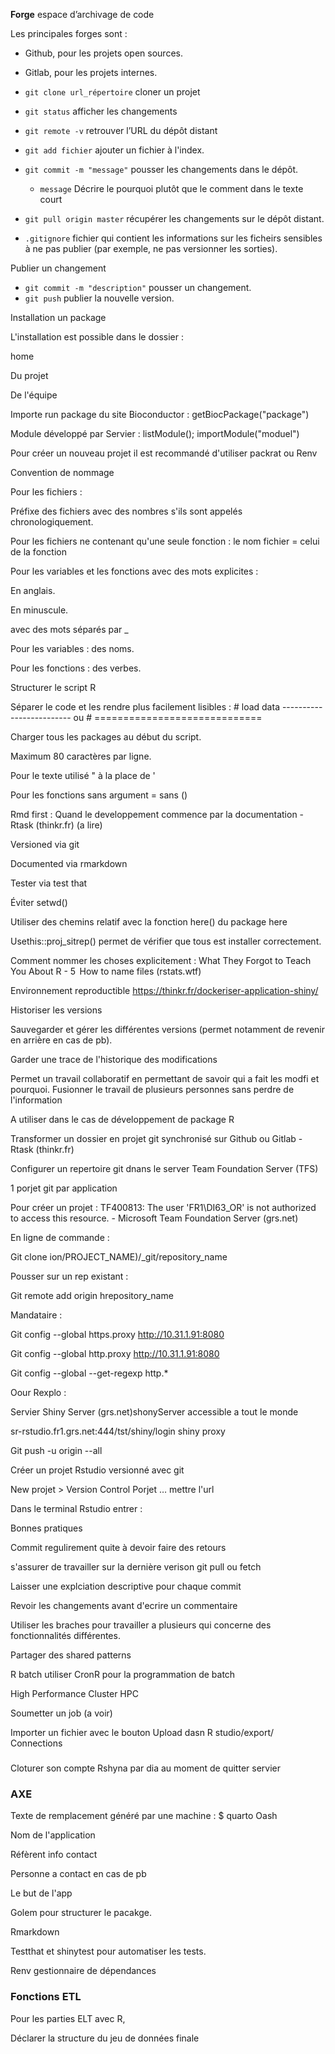 
__Forge__ espace d’archivage de code

Les principales forges sont :

* Github, pour les projets open sources.
* Gitlab, pour les projets internes.

* `git clone url_répertoire` cloner un projet
* `git status` afficher les changements
* `git remote -v` retrouver l’URL du dépôt distant
* `git add fichier` ajouter un fichier à l'index.
* `git commit -m "message"` pousser les changements dans le dépôt.
    
    * `message` Décrire le pourquoi plutôt que le comment dans le texte court

* `git pull origin master` récupérer les changements sur le dépôt distant.
* `.gitignore` fichier qui contient les informations sur les ficheirs sensibles à ne pas publier (par exemple, ne pas versionner les sorties).

Publier un changement

* `git commit -m "description"` pousser un changement.
* `git push` publier la nouvelle version.

Installation un package  

 

L'installation est possible dans le dossier : 

 home 

Du projet 

De l'équipe 

Importe run package du site Bioconductor : getBiocPackage("package") 

 

Module développé par Servier : listModule(); importModule("moduel") 

 

Pour créer un nouveau projet il est recommandé d'utiliser packrat ou Renv 

 

Convention de nommage 

 

Pour les fichiers : 

Préfixe des fichiers avec des nombres s'ils sont appelés chronologiquement. 

Pour les fichiers ne contenant qu'une seule fonction : le nom fichier = celui de la fonction  

Pour les variables et les fonctions avec des mots explicites : 

En anglais. 

En minuscule.  

avec des mots séparés par _ 

Pour les variables : des noms. 

Pour les fonctions : des verbes. 

 
Structurer le script R 

Séparer le code et les rendre plus facilement lisibles : # load data ------------------------- ou # ============================= 

Charger tous les packages au début du script. 

Maximum 80 caractères par ligne. 

Pour le texte utilisé " à la place de ' 

Pour les fonctions sans argument = sans () 

Rmd first : Quand le developpement commence par la documentation - Rtask (thinkr.fr) (a lire) 

Versioned via git 

Documented via rmarkdown 

Tester via test that 

 
Éviter setwd() 

Utiliser des chemins relatif avec la fonction here() du package here 

Usethis::proj_sitrep() permet de vérifier que tous est installer correctement. 


Comment nommer les choses explicitement : What They Forgot to Teach You About R - 5  How to name files (rstats.wtf) 

Environnement reproductible https://thinkr.fr/dockeriser-application-shiny/ 


Historiser les versions  

 

Sauvegarder et gérer les différentes versions (permet notamment de revenir en arrière en cas de pb). 

Garder une trace de l'historique des modifications 

Permet un travail collaboratif en permettant de savoir qui a fait les modfi et pourquoi. Fusionner le travail de plusieurs personnes sans perdre de l'information 

 

A utiliser dans le cas de développement de package R 

Transformer un dossier en projet git synchronisé sur Github ou Gitlab - Rtask (thinkr.fr) 

 

Configurer un repertoire git dnans le server Team Foundation Server (TFS) 

1 porjet git par application 

 

Pour créer un projet : TF400813: The user 'FR1\DI63_OR' is not authorized to access this resource. - Microsoft Team Foundation Server (grs.net) 

 

En ligne de commande :  

Git clone ion/PROJECT_NAME)/_git/repository_name 

Pousser sur un rep existant : 

Git remote add origin hrepository_name 

Mandataire : 

Git config --global https.proxy http://10.31.1.91:8080 

Git config --global http.proxy http://10.31.1.91:8080 

Git config --global --get-regexp http.* 

 Oour Rexplo : 

Servier Shiny Server (grs.net)shonyServer accessible a tout le monde 

sr-rstudio.fr1.grs.net:444/tst/shiny/login shiny proxy 



Git push -u origin --all 

 

Créer un projet Rstudio versionné avec git  

New projet > Version Control Porjet   … mettre l'url 

 

Dans le terminal Rstudio  entrer : 




Bonnes pratiques  

Commit regulirement quite à devoir faire des retours  

s'assurer de travailler sur la dernière verison  git pull ou fetch 

Laisser une explciation descriptive pour chaque commit 

 

Revoir les changements avant d'ecrire un commentaire 

Utiliser les braches pour travailler a plusieurs qui concerne des fonctionnalités différentes. 

Partager des shared patterns 

 

R batch utiliser CronR pour la programmation de batch 

High Performance Cluster HPC 

Soumetter un job (a voir) 

 

Importer un fichier avec le bouton Upload dasn R studio/export/ Connections 

 

### 

 


 

Cloturer son compte Rshyna par dia au moment de quitter servier 

 

 

### AXE  

Texte de remplacement généré par une machine :
$ quarto 
Oash 
 

 

Nom de l'application 

Réfèrent info contact 

Personne a contact en cas de pb 

Le but de l'app 

 

Golem pour structurer le pacakge. 

Rmarkdown  

Testthat et shinytest pour automatiser les tests. 

 

Renv gestionnaire de dépendances 

### Fonctions ETL 

 

Pour les parties ELT avec R,  


Déclarer la structure du jeu de données finale  
